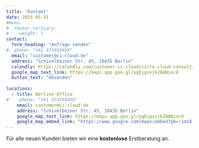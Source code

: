 ```yaml
---
title: 'Kontakt'
date: 2025-05-31
#menu:
#  footer_tertiary:
#    weight: 1
contact:
  form_heading: "Anfrage senden"
#  phone: "+61 473XXXXXX"
  email: "customer@ci-cloud.de"
  address: "Schivelbeiner Str. 45, 10435 Berlin"
  calendly: https://calendly.com/customer-ci-cloud/cirro-cloud-consulting
  google_map_text_link: https://maps.app.goo.gl/ygbjgsvjk28ANioc8
  button_text: "Absenden"
  
locations:
  - title: Berline Office
#    phone: "+61 473XXXXXX"
    email: customer@ci-cloud.de
    address: "Schivelbeiner Str. 45, 10435 Berlin"
    google_map_text_link: https://maps.app.goo.gl/ygbjgsvjk28ANioc8
    google_map_embed_link: "https://www.google.com/maps/embed?pb=!1m18!1m12!1m3!1d2426.053060943911!2d13.411995200000002!3d52.55056510000001!2m3!1f0!2f0!3f0!3m2!1i1024!2i768!4f13.1!3m3!1m2!1s0xaf1c7a77f97a70e9%3A0x3109ca3895374a6a!2sCirro%20Cloud%20GmbH!5e0!3m2!1sen!2sde!4v1748772643407!5m2!1sen!2sde"
---
```


Für alle neuen Kunden bieten wir eine <b>kostenlose</b> Erstberatung an.